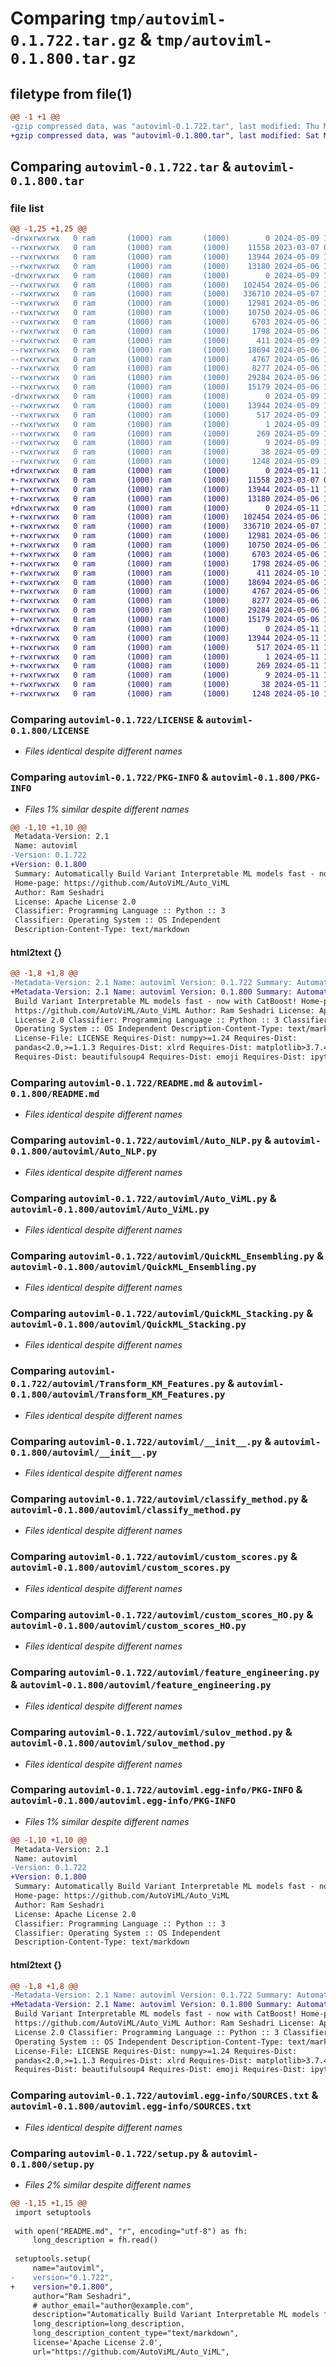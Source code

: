 # Comparing `tmp/autoviml-0.1.722.tar.gz` & `tmp/autoviml-0.1.800.tar.gz`

## filetype from file(1)

```diff
@@ -1 +1 @@
-gzip compressed data, was "autoviml-0.1.722.tar", last modified: Thu May  9 11:12:50 2024, max compression
+gzip compressed data, was "autoviml-0.1.800.tar", last modified: Sat May 11 10:46:27 2024, max compression
```

## Comparing `autoviml-0.1.722.tar` & `autoviml-0.1.800.tar`

### file list

```diff
@@ -1,25 +1,25 @@
-drwxrwxrwx   0 ram       (1000) ram       (1000)        0 2024-05-09 11:12:50.738192 autoviml-0.1.722/
--rwxrwxrwx   0 ram       (1000) ram       (1000)    11558 2023-03-07 03:28:42.000000 autoviml-0.1.722/LICENSE
--rwxrwxrwx   0 ram       (1000) ram       (1000)    13944 2024-05-09 11:12:50.738192 autoviml-0.1.722/PKG-INFO
--rwxrwxrwx   0 ram       (1000) ram       (1000)    13180 2024-05-06 12:07:37.000000 autoviml-0.1.722/README.md
-drwxrwxrwx   0 ram       (1000) ram       (1000)        0 2024-05-09 11:12:50.537624 autoviml-0.1.722/autoviml/
--rwxrwxrwx   0 ram       (1000) ram       (1000)   102454 2024-05-06 12:07:37.000000 autoviml-0.1.722/autoviml/Auto_NLP.py
--rwxrwxrwx   0 ram       (1000) ram       (1000)   336710 2024-05-07 11:26:46.000000 autoviml-0.1.722/autoviml/Auto_ViML.py
--rwxrwxrwx   0 ram       (1000) ram       (1000)    12981 2024-05-06 12:07:38.000000 autoviml-0.1.722/autoviml/QuickML_Ensembling.py
--rwxrwxrwx   0 ram       (1000) ram       (1000)    10750 2024-05-06 12:07:38.000000 autoviml-0.1.722/autoviml/QuickML_Stacking.py
--rwxrwxrwx   0 ram       (1000) ram       (1000)     6703 2024-05-06 12:07:38.000000 autoviml-0.1.722/autoviml/Transform_KM_Features.py
--rwxrwxrwx   0 ram       (1000) ram       (1000)     1798 2024-05-06 13:22:49.000000 autoviml-0.1.722/autoviml/__init__.py
--rwxrwxrwx   0 ram       (1000) ram       (1000)      411 2024-05-09 11:10:59.000000 autoviml-0.1.722/autoviml/__version__.py
--rwxrwxrwx   0 ram       (1000) ram       (1000)    18694 2024-05-06 12:07:38.000000 autoviml-0.1.722/autoviml/classify_method.py
--rwxrwxrwx   0 ram       (1000) ram       (1000)     4767 2024-05-06 12:07:38.000000 autoviml-0.1.722/autoviml/custom_scores.py
--rwxrwxrwx   0 ram       (1000) ram       (1000)     8277 2024-05-06 12:07:38.000000 autoviml-0.1.722/autoviml/custom_scores_HO.py
--rwxrwxrwx   0 ram       (1000) ram       (1000)    29284 2024-05-06 12:44:52.000000 autoviml-0.1.722/autoviml/feature_engineering.py
--rwxrwxrwx   0 ram       (1000) ram       (1000)    15179 2024-05-06 12:37:45.000000 autoviml-0.1.722/autoviml/sulov_method.py
-drwxrwxrwx   0 ram       (1000) ram       (1000)        0 2024-05-09 11:12:50.722568 autoviml-0.1.722/autoviml.egg-info/
--rwxrwxrwx   0 ram       (1000) ram       (1000)    13944 2024-05-09 11:12:49.000000 autoviml-0.1.722/autoviml.egg-info/PKG-INFO
--rwxrwxrwx   0 ram       (1000) ram       (1000)      517 2024-05-09 11:12:49.000000 autoviml-0.1.722/autoviml.egg-info/SOURCES.txt
--rwxrwxrwx   0 ram       (1000) ram       (1000)        1 2024-05-09 11:12:49.000000 autoviml-0.1.722/autoviml.egg-info/dependency_links.txt
--rwxrwxrwx   0 ram       (1000) ram       (1000)      269 2024-05-09 11:12:49.000000 autoviml-0.1.722/autoviml.egg-info/requires.txt
--rwxrwxrwx   0 ram       (1000) ram       (1000)        9 2024-05-09 11:12:49.000000 autoviml-0.1.722/autoviml.egg-info/top_level.txt
--rwxrwxrwx   0 ram       (1000) ram       (1000)       38 2024-05-09 11:12:50.753824 autoviml-0.1.722/setup.cfg
--rwxrwxrwx   0 ram       (1000) ram       (1000)     1248 2024-05-09 11:10:42.000000 autoviml-0.1.722/setup.py
+drwxrwxrwx   0 ram       (1000) ram       (1000)        0 2024-05-11 10:46:27.612794 autoviml-0.1.800/
+-rwxrwxrwx   0 ram       (1000) ram       (1000)    11558 2023-03-07 03:28:42.000000 autoviml-0.1.800/LICENSE
+-rwxrwxrwx   0 ram       (1000) ram       (1000)    13944 2024-05-11 10:46:27.612794 autoviml-0.1.800/PKG-INFO
+-rwxrwxrwx   0 ram       (1000) ram       (1000)    13180 2024-05-06 12:07:37.000000 autoviml-0.1.800/README.md
+drwxrwxrwx   0 ram       (1000) ram       (1000)        0 2024-05-11 10:46:27.394052 autoviml-0.1.800/autoviml/
+-rwxrwxrwx   0 ram       (1000) ram       (1000)   102454 2024-05-06 12:07:37.000000 autoviml-0.1.800/autoviml/Auto_NLP.py
+-rwxrwxrwx   0 ram       (1000) ram       (1000)   336710 2024-05-07 11:26:46.000000 autoviml-0.1.800/autoviml/Auto_ViML.py
+-rwxrwxrwx   0 ram       (1000) ram       (1000)    12981 2024-05-06 12:07:38.000000 autoviml-0.1.800/autoviml/QuickML_Ensembling.py
+-rwxrwxrwx   0 ram       (1000) ram       (1000)    10750 2024-05-06 12:07:38.000000 autoviml-0.1.800/autoviml/QuickML_Stacking.py
+-rwxrwxrwx   0 ram       (1000) ram       (1000)     6703 2024-05-06 12:07:38.000000 autoviml-0.1.800/autoviml/Transform_KM_Features.py
+-rwxrwxrwx   0 ram       (1000) ram       (1000)     1798 2024-05-06 13:22:49.000000 autoviml-0.1.800/autoviml/__init__.py
+-rwxrwxrwx   0 ram       (1000) ram       (1000)      411 2024-05-10 13:25:30.000000 autoviml-0.1.800/autoviml/__version__.py
+-rwxrwxrwx   0 ram       (1000) ram       (1000)    18694 2024-05-06 12:07:38.000000 autoviml-0.1.800/autoviml/classify_method.py
+-rwxrwxrwx   0 ram       (1000) ram       (1000)     4767 2024-05-06 12:07:38.000000 autoviml-0.1.800/autoviml/custom_scores.py
+-rwxrwxrwx   0 ram       (1000) ram       (1000)     8277 2024-05-06 12:07:38.000000 autoviml-0.1.800/autoviml/custom_scores_HO.py
+-rwxrwxrwx   0 ram       (1000) ram       (1000)    29284 2024-05-06 12:44:52.000000 autoviml-0.1.800/autoviml/feature_engineering.py
+-rwxrwxrwx   0 ram       (1000) ram       (1000)    15179 2024-05-06 12:37:45.000000 autoviml-0.1.800/autoviml/sulov_method.py
+drwxrwxrwx   0 ram       (1000) ram       (1000)        0 2024-05-11 10:46:27.597173 autoviml-0.1.800/autoviml.egg-info/
+-rwxrwxrwx   0 ram       (1000) ram       (1000)    13944 2024-05-11 10:46:25.000000 autoviml-0.1.800/autoviml.egg-info/PKG-INFO
+-rwxrwxrwx   0 ram       (1000) ram       (1000)      517 2024-05-11 10:46:25.000000 autoviml-0.1.800/autoviml.egg-info/SOURCES.txt
+-rwxrwxrwx   0 ram       (1000) ram       (1000)        1 2024-05-11 10:46:25.000000 autoviml-0.1.800/autoviml.egg-info/dependency_links.txt
+-rwxrwxrwx   0 ram       (1000) ram       (1000)      269 2024-05-11 10:46:25.000000 autoviml-0.1.800/autoviml.egg-info/requires.txt
+-rwxrwxrwx   0 ram       (1000) ram       (1000)        9 2024-05-11 10:46:25.000000 autoviml-0.1.800/autoviml.egg-info/top_level.txt
+-rwxrwxrwx   0 ram       (1000) ram       (1000)       38 2024-05-11 10:46:27.628433 autoviml-0.1.800/setup.cfg
+-rwxrwxrwx   0 ram       (1000) ram       (1000)     1248 2024-05-10 13:25:14.000000 autoviml-0.1.800/setup.py
```

### Comparing `autoviml-0.1.722/LICENSE` & `autoviml-0.1.800/LICENSE`

 * *Files identical despite different names*

### Comparing `autoviml-0.1.722/PKG-INFO` & `autoviml-0.1.800/PKG-INFO`

 * *Files 1% similar despite different names*

```diff
@@ -1,10 +1,10 @@
 Metadata-Version: 2.1
 Name: autoviml
-Version: 0.1.722
+Version: 0.1.800
 Summary: Automatically Build Variant Interpretable ML models fast - now with CatBoost!
 Home-page: https://github.com/AutoViML/Auto_ViML
 Author: Ram Seshadri
 License: Apache License 2.0
 Classifier: Programming Language :: Python :: 3
 Classifier: Operating System :: OS Independent
 Description-Content-Type: text/markdown
```

#### html2text {}

```diff
@@ -1,8 +1,8 @@
-Metadata-Version: 2.1 Name: autoviml Version: 0.1.722 Summary: Automatically
+Metadata-Version: 2.1 Name: autoviml Version: 0.1.800 Summary: Automatically
 Build Variant Interpretable ML models fast - now with CatBoost! Home-page:
 https://github.com/AutoViML/Auto_ViML Author: Ram Seshadri License: Apache
 License 2.0 Classifier: Programming Language :: Python :: 3 Classifier:
 Operating System :: OS Independent Description-Content-Type: text/markdown
 License-File: LICENSE Requires-Dist: numpy>=1.24 Requires-Dist:
 pandas<2.0,>=1.1.3 Requires-Dist: xlrd Requires-Dist: matplotlib>3.7.4
 Requires-Dist: beautifulsoup4 Requires-Dist: emoji Requires-Dist: ipython
```

### Comparing `autoviml-0.1.722/README.md` & `autoviml-0.1.800/README.md`

 * *Files identical despite different names*

### Comparing `autoviml-0.1.722/autoviml/Auto_NLP.py` & `autoviml-0.1.800/autoviml/Auto_NLP.py`

 * *Files identical despite different names*

### Comparing `autoviml-0.1.722/autoviml/Auto_ViML.py` & `autoviml-0.1.800/autoviml/Auto_ViML.py`

 * *Files identical despite different names*

### Comparing `autoviml-0.1.722/autoviml/QuickML_Ensembling.py` & `autoviml-0.1.800/autoviml/QuickML_Ensembling.py`

 * *Files identical despite different names*

### Comparing `autoviml-0.1.722/autoviml/QuickML_Stacking.py` & `autoviml-0.1.800/autoviml/QuickML_Stacking.py`

 * *Files identical despite different names*

### Comparing `autoviml-0.1.722/autoviml/Transform_KM_Features.py` & `autoviml-0.1.800/autoviml/Transform_KM_Features.py`

 * *Files identical despite different names*

### Comparing `autoviml-0.1.722/autoviml/__init__.py` & `autoviml-0.1.800/autoviml/__init__.py`

 * *Files identical despite different names*

### Comparing `autoviml-0.1.722/autoviml/classify_method.py` & `autoviml-0.1.800/autoviml/classify_method.py`

 * *Files identical despite different names*

### Comparing `autoviml-0.1.722/autoviml/custom_scores.py` & `autoviml-0.1.800/autoviml/custom_scores.py`

 * *Files identical despite different names*

### Comparing `autoviml-0.1.722/autoviml/custom_scores_HO.py` & `autoviml-0.1.800/autoviml/custom_scores_HO.py`

 * *Files identical despite different names*

### Comparing `autoviml-0.1.722/autoviml/feature_engineering.py` & `autoviml-0.1.800/autoviml/feature_engineering.py`

 * *Files identical despite different names*

### Comparing `autoviml-0.1.722/autoviml/sulov_method.py` & `autoviml-0.1.800/autoviml/sulov_method.py`

 * *Files identical despite different names*

### Comparing `autoviml-0.1.722/autoviml.egg-info/PKG-INFO` & `autoviml-0.1.800/autoviml.egg-info/PKG-INFO`

 * *Files 1% similar despite different names*

```diff
@@ -1,10 +1,10 @@
 Metadata-Version: 2.1
 Name: autoviml
-Version: 0.1.722
+Version: 0.1.800
 Summary: Automatically Build Variant Interpretable ML models fast - now with CatBoost!
 Home-page: https://github.com/AutoViML/Auto_ViML
 Author: Ram Seshadri
 License: Apache License 2.0
 Classifier: Programming Language :: Python :: 3
 Classifier: Operating System :: OS Independent
 Description-Content-Type: text/markdown
```

#### html2text {}

```diff
@@ -1,8 +1,8 @@
-Metadata-Version: 2.1 Name: autoviml Version: 0.1.722 Summary: Automatically
+Metadata-Version: 2.1 Name: autoviml Version: 0.1.800 Summary: Automatically
 Build Variant Interpretable ML models fast - now with CatBoost! Home-page:
 https://github.com/AutoViML/Auto_ViML Author: Ram Seshadri License: Apache
 License 2.0 Classifier: Programming Language :: Python :: 3 Classifier:
 Operating System :: OS Independent Description-Content-Type: text/markdown
 License-File: LICENSE Requires-Dist: numpy>=1.24 Requires-Dist:
 pandas<2.0,>=1.1.3 Requires-Dist: xlrd Requires-Dist: matplotlib>3.7.4
 Requires-Dist: beautifulsoup4 Requires-Dist: emoji Requires-Dist: ipython
```

### Comparing `autoviml-0.1.722/autoviml.egg-info/SOURCES.txt` & `autoviml-0.1.800/autoviml.egg-info/SOURCES.txt`

 * *Files identical despite different names*

### Comparing `autoviml-0.1.722/setup.py` & `autoviml-0.1.800/setup.py`

 * *Files 2% similar despite different names*

```diff
@@ -1,15 +1,15 @@
 import setuptools
 
 with open("README.md", "r", encoding="utf-8") as fh:
     long_description = fh.read()
 
 setuptools.setup(
     name="autoviml",
-    version="0.1.722",
+    version="0.1.800",
     author="Ram Seshadri",
     # author_email="author@example.com",
     description="Automatically Build Variant Interpretable ML models fast - now with CatBoost!",
     long_description=long_description,
     long_description_content_type="text/markdown",
     license='Apache License 2.0',
     url="https://github.com/AutoViML/Auto_ViML",
```

